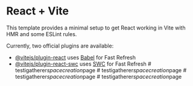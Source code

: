 # React + Vite

This template provides a minimal setup to get React working in Vite with HMR and some ESLint rules.

Currently, two official plugins are available:

- [@vitejs/plugin-react](https://github.com/vitejs/vite-plugin-react/blob/main/packages/plugin-react/README.md) uses [Babel](https://babeljs.io/) for Fast Refresh
- [@vitejs/plugin-react-swc](https://github.com/vitejs/vite-plugin-react-swc) uses [SWC](https://swc.rs/) for Fast Refresh
#   t e s t i g a t h e r e r _ s p a c e c r e a t i o n _ p a g e  
 #   t e s t i g a t h e r e r _ s p a c e c r e a t i o n _ p a g e  
 #   t e s t i g a t h e r e r _ s p a c e c r e a t i o n _ p a g e  
 #   t e s t i g a t h e r e r _ s p a c e c r e a t i o n _ p a g e  
 
